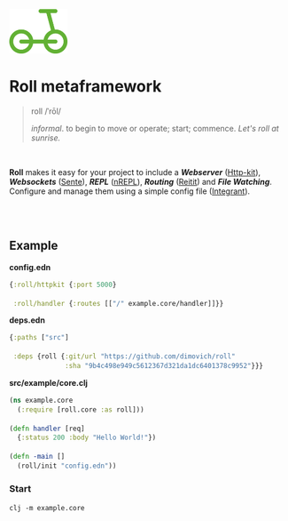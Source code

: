 <img height="80px" src="/resources/roll.png">

# Roll metaframework

>  roll   /ˈrōl/
>
>  _informal_. to begin to move or operate; start; commence.
>  _Let's roll at sunrise._

<br>

__Roll__ makes it easy for your project to include a ___Webserver___ ([Http-kit](http://www.http-kit.org/)), ___Websockets___ ([Sente](https://github.com/ptaoussanis/sente)), ___REPL___ ([nREPL](https://github.com/clojure-emacs/cider-nrepl)), ___Routing___ ([Reitit](https://github.com/metosin/reitit)) and ___File Watching___. Configure and manage them using a simple config file ([Integrant](https://github.com/weavejester/integrant)).

<br><br>

## Example
__config.edn__

```clojure
{:roll/httpkit {:port 5000}

 :roll/handler {:routes [["/" example.core/handler]]}}
```


__deps.edn__

``` clojure
{:paths ["src"]

 :deps {roll {:git/url "https://github.com/dimovich/roll"
              :sha "9b4c498e949c5612367d321da1dc6401378c9952"}}}
```


__src/example/core.clj__

``` clojure
(ns example.core
  (:require [roll.core :as roll]))

(defn handler [req]
  {:status 200 :body "Hello World!"})

(defn -main []
  (roll/init "config.edn"))
```


### Start

```
clj -m example.core
```

